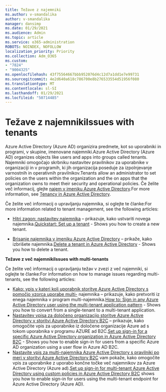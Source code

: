 ```yaml
---
title: Težave z najemniki
ms.author: v-smandalika
author: v-smandalika
manager: dansimp
ms.date: 01/29/2021
ms.audience: Admin
ms.topic: article
ms.service: o365-administration
ROBOTS: NOINDEX, NOFOLLOW
localization_priority: Priority
ms.collection: Adm_O365
ms.custom:
- "7824"
- "9004325"
ms.openlocfilehash: 43f75564667bbb952076d4c12d7a1dd1e7e99731
ms.sourcegitcommit: 4e2d640a618c786700e8b276533554d51956f080
ms.translationtype: MT
ms.contentlocale: sl-SI
ms.lasthandoff: 01/29/2021
ms.locfileid: "50714485"
---
```

# <a name="issues-with-tenants"></a><span data-ttu-id="cf290-102">Težave z najemniki</span><span class="sxs-lookup"><span data-stu-id="cf290-102">Issues with tenants</span></span>

<span data-ttu-id="cf290-103">Azure Active Directory (Azure AD) organizira predmete, kot so uporabniki in programi, v skupine, imenovane najemniki.</span><span class="sxs-lookup"><span data-stu-id="cf290-103">Azure Active Directory (Azure AD) organizes objects like users and apps into groups called tenants.</span></span> <span data-ttu-id="cf290-104">Najemniki omogočajo skrbniku nastavitev pravilnikov za uporabnike v organizaciji in v programih, ki jih organizacija poseduje za izpolnjevanje varnostnih in operativnih pravilnikov.</span><span class="sxs-lookup"><span data-stu-id="cf290-104">Tenants allow an administrator to set policies on the users within the organization and the on apps that the organization owns to meet their security and operational policies.</span></span> <span data-ttu-id="cf290-105">Če želite več informacij, glejte [najem v imeniku Azure Active Directory](https://docs.microsoft.com/azure/active-directory/develop/single-and-multi-tenant-apps).</span><span class="sxs-lookup"><span data-stu-id="cf290-105">For more information, see [Tenancy in Azure Active Directory](https://docs.microsoft.com/azure/active-directory/develop/single-and-multi-tenant-apps).</span></span>

<span data-ttu-id="cf290-106">Če želite več informacij o upravljanju najemnika, si oglejte te članke:</span><span class="sxs-lookup"><span data-stu-id="cf290-106">For more information related to tenant management, see the following articles:</span></span>

- <span data-ttu-id="cf290-107">[Hitri zagon: nastavitev najemnika](https://docs.microsoft.com/azure/active-directory/develop/quickstart-create-new-tenant) – prikazuje, kako ustvariti novega najemnika.</span><span class="sxs-lookup"><span data-stu-id="cf290-107">[Quickstart: Set up a tenant](https://docs.microsoft.com/azure/active-directory/develop/quickstart-create-new-tenant) - Shows you how to create a new tenant.</span></span>

- <span data-ttu-id="cf290-108">[Brisanje najemnika v imeniku Azure Active Directory](https://docs.microsoft.com/azure/active-directory/enterprise-users/directory-delete-howto) – prikaže, kako izbrišete najemnika.</span><span class="sxs-lookup"><span data-stu-id="cf290-108">[Delete a tenant in Azure Active Directory](https://docs.microsoft.com/azure/active-directory/enterprise-users/directory-delete-howto) - Shows you how to delete a tenant.</span></span>

<span data-ttu-id="cf290-109">**Težave z več najemniki**</span><span class="sxs-lookup"><span data-stu-id="cf290-109">**Issues with multi-tenants**</span></span>

<span data-ttu-id="cf290-110">Če želite več informacij o upravljanju težav v zvezi z več najemniki, si oglejte te članke:</span><span class="sxs-lookup"><span data-stu-id="cf290-110">For information on how to manage issues regarding multi-tenants, see the following articles:</span></span>

- <span data-ttu-id="cf290-111">[Kako: vpis v kateri koli uporabnik storitve Azure Active Directory s pomočjo vzorca uporabe multi-](https://docs.microsoft.com/azure/active-directory/develop/howto-convert-app-to-be-multi-tenant) najemnika – prikazuje, kako pretvoriti iz enega najemnika v program multi-najemnika.</span><span class="sxs-lookup"><span data-stu-id="cf290-111">[How to: Sign in any Azure Active Directory user using the multi-tenant application pattern](https://docs.microsoft.com/azure/active-directory/develop/howto-convert-app-to-be-multi-tenant) - Shows you how to convert from a single-tenant to a multi-tenant application.</span></span>
- <span data-ttu-id="cf290-112">[Nastavitev vpisa za določeno organizacijo storitve Azure Active Directory v storitvi Azure Active Directory B2C](https://docs.microsoft.com/azure/active-directory-b2c/identity-provider-azure-ad-single-tenant?pivots=b2c-user-flow) – prikazuje, kako omogočite vpis za uporabnike iz določene organizacije Azure ad s tokom uporabnika v programu AZURE ad B2C.</span><span class="sxs-lookup"><span data-stu-id="cf290-112">[Set up sign-in for a specific Azure Active Directory organization in Azure Active Directory B2C](https://docs.microsoft.com/azure/active-directory-b2c/identity-provider-azure-ad-single-tenant?pivots=b2c-user-flow) - Shows you how to enable sign-in for users from a specific Azure AD organization using a user flow in Azure AD B2C.</span></span>
- <span data-ttu-id="cf290-113">[Nastavite vpis za multi-najemnika Azure Active Directory s pravilniki po meri v storitvi Azure Active Directory B2C](https://docs.microsoft.com/azure/active-directory-b2c/identity-provider-azure-ad-multi-tenant?pivots=b2c-custom-policy)  vam pokaže, kako omogočite vpis za uporabnike z uporabo končne točke več najemnikov za Azure Active Directory (Azure ad).</span><span class="sxs-lookup"><span data-stu-id="cf290-113">[Set up sign-in for multi-tenant Azure Active Directory using custom policies in Azure Active Directory B2C](https://docs.microsoft.com/azure/active-directory-b2c/identity-provider-azure-ad-multi-tenant?pivots=b2c-custom-policy)  shows you how to enable sign-in for users using the multi-tenant endpoint for Azure Active Directory (Azure AD).</span></span>






